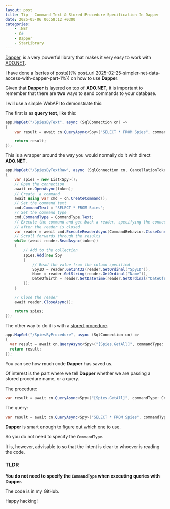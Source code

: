 ```yaml
---
layout: post
title: Tip - Command Text & Stored Procedure Specification In Dapper
date: 2025-05-06 06:58:12 +0300
categories:
    - .NET
    - C#
    - Dapper
    - StarLibrary
---
```


[Dapper](https://github.com/DapperLib/Dapper), is a very powerful library that makes it very easy to work with [ADO.NET](https://learn.microsoft.com/en-us/dotnet/framework/data/adonet/ado-net-overview).

I have done a [series of posts]({% post_url 2025-02-25-simpler-net-data-access-with-dapper-part-1%}) on how to use **Dapper**.

Given that **Dapper** is layered on top of **ADO.NET,** it is important to remember that there are **two** ways to send commands to your database.

I will use a simple WebAPI to demonstrate this:

The first is as **query text**, like this:

```c#
app.MapGet("/SpiesByText", async (SqlConnection cn) =>
{
    var result = await cn.QueryAsync<Spy>("SELECT * FROM Spies", commandType: CommandType.Text);

    return result;
});
```

This is a wrapper around the way you would normally do it with direct **ADO.NET**. 

```c#
app.MapGet("/SpiesByTextRaw", async (SqlConnection cn, CancellationToken token) =>
{
    var spies = new List<Spy>();
    // Open the connection
    await cn.OpenAsync(token);
    // Create  a command
    await using var cmd = cn.CreateCommand();
    // Set the command text
    cmd.CommandText = "SELECT * FROM Spies";
    // Set the command type
    cmd.CommandType = CommandType.Text;
    // Execute the command and get back a reader, specifying the connection to be closed
    // after the reader is closed
    var reader = await cmd.ExecuteReaderAsync(CommandBehavior.CloseConnection, token);
    // Scroll forwards through the results
    while (await reader.ReadAsync(token))
    {
        // Add to the collection
        spies.Add(new Spy
        {
            // Read the value from the column specified
            SpyID = reader.GetInt32(reader.GetOrdinal("SpyID")),
            Name = reader.GetString(reader.GetOrdinal("Name")),
            DateOfBirth = reader.GetDateTime(reader.GetOrdinal("DateOfBirth")),
        });
    }

    // Close the reader
    await reader.CloseAsync();

    return spies;
});
```

The other way to do it is with a [stored procedure](https://en.wikipedia.org/wiki/Stored_procedure).

```c#
app.MapGet("/SpiesByProcedure", async (SqlConnection cn) =>
{
  var result = await cn.QueryAsync<Spy>("[Spies.GetAll]", commandType: CommandType.StoredProcedure);
  return result;
});
```

You can see how much code **Dapper** has saved us.

Of interest is the part where we tell **Dapper** whether we are passing a stored procedure name, or a query.

The procedure:

```c#
var result = await cn.QueryAsync<Spy>("[Spies.GetAll]", commandType: CommandType.StoredProcedure);
```

The query:

```c#
var result = await cn.QueryAsync<Spy>("SELECT * FROM Spies", commandType: CommandType.Text);
```

**Dapper** is smart enough to figure out which one to use.

So you do not need to specify the `CommandType`.

It is, however, advisable to so that the intent is clear to whoever is reading the code.

### TLDR

**You do not need to specify the `CommandType` when executing queries with Dapper.**

The code is in my GitHub.

Happy hacking!
